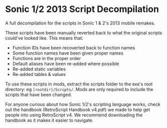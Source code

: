 # Sonic 1/2 2013 Script Decompilation

A full decompilation for the scripts in Sonic 1 & 2's 2013 mobile remakes.

These scripts have been manually reverted back to what the original scripts could've looked like. This means that:
* Function IDs have been recoverted back to function names
* Some function names have been given proper names
* Functions are in the proper order
* Default aliases have been re-added where possible
* Re-added static variables
* Re-added tables & values

To use these scripts in mods, extract the scripts folder to the exe's root directory: eg `[rootdir]/Scripts/`. Mods are only required to include the scripts that have been changed.

For anyone curious about how Sonic 1/2's scripting language works, check out the handbook (RetroScript Handbook v4.pdf) we made to help get people into using RetroScript v4. We recommend downloading the handbook as it makes it easier to navigate.
